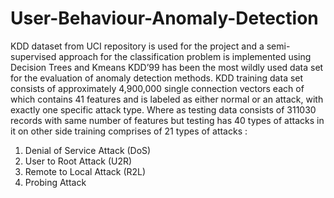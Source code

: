 # User-Behaviour-Anomaly-Detection
KDD dataset from UCI repository is used for the project and a semi-supervised approach for the classification problem is implemented using Decision Trees and Kmeans
KDD’99 has been the most wildly used data set for the evaluation of anomaly detection methods. KDD training data set consists of approximately 4,900,000 single connection vectors each of which contains 41 features and is labeled as either normal or an attack, with exactly one  specific attack type. Where as testing data consists of 311030 records with same number of features but testing has 40 types of attacks in it on other side training comprises of 21 types of attacks :
1. Denial of Service Attack (DoS)
2. User to Root Attack (U2R)
3. Remote to Local Attack (R2L)
4. Probing Attack
